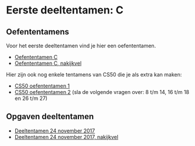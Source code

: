 # Eerste deeltentamen: C

## Oefententamens

Voor het eerste deeltentamen vind je hier een oefententamen. 

* [Oefententamen C](ProgKI_oefententamen_1.pdf)
* [Oefententamen C, nakijkvel](ProgKI_oefententamen_1__nakijk.pdf)

Hier zijn ook nog enkele tentamens van CS50 die je als extra kan maken:

* [CS50 oefententamen 1](samplequiz1.pdf)
* [CS50 oefententamen 2](samplequiz2.pdf) (sla de volgende vragen over: 8 t/m 14, 16 t/m 18 en 26 t/m 27)

## Opgaven deeltentamen

* [Deeltentamen 24 november 2017](ProgKI_tentamen_1.pdf)
* [Deeltentamen 24 november 2017, nakijkvel](ProgKI_tentamen_1_nakijk.pdf)
